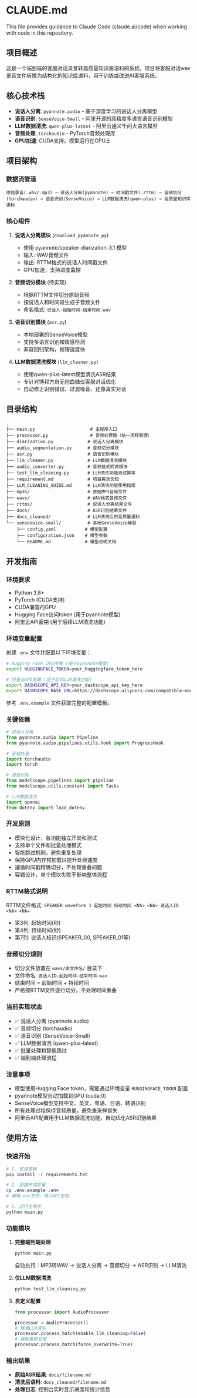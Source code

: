 # CLAUDE.md

This file provides guidance to Claude Code (claude.ai/code) when working with code in this repository.

## 项目概述

这是一个端到端的客服对话录音转高质量知识库语料的系统。项目将客服对话wav录音文件转换为结构化的知识库语料，用于训练或改进AI客服系统。

## 核心技术栈

- **说话人分离**: `pyannote.audio` - 基于深度学习的说话人分离模型
- **语音识别**: `SenseVoice-Small` - 阿里开源的高精度多语言语音识别模型
- **LLM数据清洗**: `qwen-plus-latest` - 阿里云通义千问大语言模型
- **音频处理**: `torchaudio` - PyTorch音频处理库
- **GPU加速**: CUDA支持，模型运行在GPU上

## 项目架构

### 数据流管道
```
原始录音(.wav/.mp3) → 说话人分离(pyannote) → 时间戳文件(.rttm) → 音频切分(torchaudio) → 语音识别(SenseVoice) → LLM数据清洗(qwen-plus) → 高质量知识库语料
```

### 核心组件

1. **说话人分离模块** (`download_pyannote.py`)
   - 使用 pyannote/speaker-diarization-3.1 模型
   - 输入: WAV音频文件
   - 输出: RTTM格式的说话人时间戳文件
   - GPU加速，支持进度监控

2. **音频切分模块** (待实现)
   - 根据RTTM文件切分原始音频
   - 按说话人和时间段生成子音频文件
   - 命名格式: `说话人-起始时间-结束时间.wav`

3. **语音识别模块** (`asr.py`)
   - 本地部署的SenseVoice模型
   - 支持多语言识别和情感检测
   - 非自回归架构，推理速度快

4. **LLM数据清洗模块** (`llm_cleaner.py`)
   - 使用qwen-plus-latest模型清洗ASR结果
   - 专针对博邦方舟无创血糖仪客服对话优化
   - 自动修正识别错误、过滤噪音、还原真实对话

## 目录结构

```
.
├── main.py                     # 主程序入口
├── processor.py                # 音频处理器（统一流程管理）
├── diarization.py             # 说话人分离模块
├── audio_segmentation.py      # 音频切分模块
├── asr.py                     # 语音识别模块
├── llm_cleaner.py             # LLM数据清洗模块
├── audio_converter.py         # 音频格式转换模块
├── test_llm_cleaning.py       # LLM清洗功能测试脚本
├── requirement.md             # 项目需求文档
├── LLM_CLEANING_GUIDE.md      # LLM清洗功能使用指南
├── mp3s/                      # 原始MP3音频文件
├── wavs/                      # WAV格式音频文件
├── rttms/                     # 说话人分离结果文件
├── docs/                      # ASR识别结果文件
├── docs_cleaned/              # LLM清洗后的高质量语料
└── senseVoice-small/          # 本地SenseVoice模型
    ├── config.yaml           # 模型配置
    ├── configuration.json    # 模型参数
    └── README.md             # 模型说明文档
```

## 开发指南

### 环境要求
- Python 3.8+
- PyTorch (CUDA支持)
- CUDA兼容的GPU
- Hugging Face访问token (用于pyannote模型)
- 阿里云API密钥 (用于后续LLM清洗功能)

### 环境变量配置
创建 `.env` 文件并配置以下环境变量：
```bash
# Hugging Face 访问令牌 (用于pyannote模型)
export HUGGINGFACE_TOKEN=your_huggingface_token_here

# 阿里云API配置 (用于后续LLM清洗功能)
export DASHSCOPE_API_KEY=your_dashscope_api_key_here
export DASHSCOPE_BASE_URL=https://dashscope.aliyuncs.com/compatible-mode/v1
```

参考 `.env.example` 文件获取完整的配置模板。

### 关键依赖
```python
# 说话人分离
from pyannote.audio import Pipeline
from pyannote.audio.pipelines.utils.hook import ProgressHook

# 音频处理
import torchaudio
import torch

# 语音识别
from modelscope.pipelines import pipeline
from modelscope.utils.constant import Tasks

# LLM数据清洗
import openai
from dotenv import load_dotenv
```

### 开发原则
- 模块化设计，各功能独立开发和测试
- 支持单个文件和批量处理模式
- 智能跳过机制，避免重复处理
- 保持GPU内存预加载以提升处理速度
- 遵循时间戳精确切分，不处理重叠问题
- 容错设计，单个模块失败不影响整体流程

### RTTM格式说明
RTTM文件格式: `SPEAKER waveform 1 起始时间 持续时间 <NA> <NA> 说话人ID <NA> <NA>`
- 第3列: 起始时间(秒)
- 第4列: 持续时间(秒)
- 第7列: 说话人标识(SPEAKER_00, SPEAKER_01等)

### 音频切分规则
- 切分文件放置在 `wavs/原文件名/` 目录下
- 文件命名: `说话人ID-起始时间-结束时间.wav`
- 结束时间 = 起始时间 + 持续时间
- 严格按RTTM文件逐行切分，不处理时间重叠

### 当前实现状态
- ✅ 说话人分离 (pyannote.audio)
- ✅ 音频切分 (torchaudio)
- ✅ 语音识别 (SenseVoice-Small)
- ✅ LLM数据清洗 (qwen-plus-latest)
- ✅ 批量处理和智能跳过
- ✅ 端到端处理流程

### 注意事项
- 模型使用Hugging Face token，需要通过环境变量 `HUGGINGFACE_TOKEN` 配置
- pyannote模型自动加载到GPU (cuda:0)
- SenseVoice模型支持中文、英文、粤语、日语、韩语识别
- 所有处理过程保持音频质量，避免重采样损失
- 阿里云API配置用于LLM数据清洗功能，自动优化ASR识别结果

## 使用方法

### 快速开始
```bash
# 1. 安装依赖
pip install -r requirements.txt

# 2. 配置环境变量
cp .env.example .env
# 编辑.env文件，填入API密钥

# 3. 运行主程序
python main.py
```

### 功能模块

1. **完整端到端处理**
   ```bash
   python main.py
   ```
   自动执行：MP3转WAV → 说话人分离 → 音频切分 → ASR识别 → LLM清洗

2. **仅LLM数据清洗**
   ```bash
   python test_llm_cleaning.py
   ```

3. **自定义配置**
   ```python
   from processor import AudioProcessor

   processor = AudioProcessor()
   # 禁用LLM清洗
   processor.process_batch(enable_llm_cleaning=False)
   # 强制重新处理
   processor.process_batch(force_overwrite=True)
   ```

### 输出结果
- **原始ASR结果**: `docs/filename.md`
- **清洗后语料**: `docs_cleaned/filename.md`
- **处理日志**: 控制台实时显示进度和统计信息